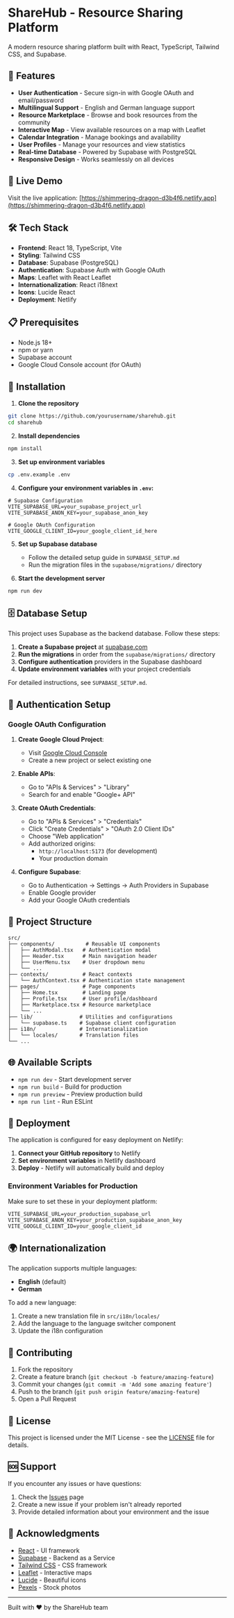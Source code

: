 # ShareHub - Resource Sharing Platform

A modern resource sharing platform built with React, TypeScript, Tailwind CSS, and Supabase.

## 🌟 Features

- **User Authentication** - Secure sign-in with Google OAuth and email/password
- **Multilingual Support** - English and German language support
- **Resource Marketplace** - Browse and book resources from the community
- **Interactive Map** - View available resources on a map with Leaflet
- **Calendar Integration** - Manage bookings and availability
- **User Profiles** - Manage your resources and view statistics
- **Real-time Database** - Powered by Supabase with PostgreSQL
- **Responsive Design** - Works seamlessly on all devices

## 🚀 Live Demo

Visit the live application: [https://shimmering-dragon-d3b4f6.netlify.app](https://shimmering-dragon-d3b4f6.netlify.app)

## 🛠️ Tech Stack

- **Frontend**: React 18, TypeScript, Vite
- **Styling**: Tailwind CSS
- **Database**: Supabase (PostgreSQL)
- **Authentication**: Supabase Auth with Google OAuth
- **Maps**: Leaflet with React Leaflet
- **Internationalization**: React i18next
- **Icons**: Lucide React
- **Deployment**: Netlify

## 📋 Prerequisites

- Node.js 18+ 
- npm or yarn
- Supabase account
- Google Cloud Console account (for OAuth)

## 🔧 Installation

1. **Clone the repository**
```bash
git clone https://github.com/yourusername/sharehub.git
cd sharehub
```

2. **Install dependencies**
```bash
npm install
```

3. **Set up environment variables**
```bash
cp .env.example .env
```

4. **Configure your environment variables in `.env`:**
```env
# Supabase Configuration
VITE_SUPABASE_URL=your_supabase_project_url
VITE_SUPABASE_ANON_KEY=your_supabase_anon_key

# Google OAuth Configuration
VITE_GOOGLE_CLIENT_ID=your_google_client_id_here
```

5. **Set up Supabase database**
   - Follow the detailed setup guide in `SUPABASE_SETUP.md`
   - Run the migration files in the `supabase/migrations/` directory

6. **Start the development server**
```bash
npm run dev
```

## 🗄️ Database Setup

This project uses Supabase as the backend database. Follow these steps:

1. **Create a Supabase project** at [supabase.com](https://supabase.com)
2. **Run the migrations** in order from the `supabase/migrations/` directory
3. **Configure authentication** providers in the Supabase dashboard
4. **Update environment variables** with your project credentials

For detailed instructions, see `SUPABASE_SETUP.md`.

## 🔐 Authentication Setup

### Google OAuth Configuration

1. **Create Google Cloud Project**:
   - Visit [Google Cloud Console](https://console.cloud.google.com/)
   - Create a new project or select existing one

2. **Enable APIs**:
   - Go to "APIs & Services" > "Library"
   - Search for and enable "Google+ API"

3. **Create OAuth Credentials**:
   - Go to "APIs & Services" > "Credentials"
   - Click "Create Credentials" > "OAuth 2.0 Client IDs"
   - Choose "Web application"
   - Add authorized origins:
     - `http://localhost:5173` (for development)
     - Your production domain

4. **Configure Supabase**:
   - Go to Authentication → Settings → Auth Providers in Supabase
   - Enable Google provider
   - Add your Google OAuth credentials

## 📁 Project Structure

```
src/
├── components/          # Reusable UI components
│   ├── AuthModal.tsx   # Authentication modal
│   ├── Header.tsx      # Main navigation header
│   ├── UserMenu.tsx    # User dropdown menu
│   └── ...
├── contexts/           # React contexts
│   └── AuthContext.tsx # Authentication state management
├── pages/              # Page components
│   ├── Home.tsx        # Landing page
│   ├── Profile.tsx     # User profile/dashboard
│   ├── Marketplace.tsx # Resource marketplace
│   └── ...
├── lib/               # Utilities and configurations
│   └── supabase.ts    # Supabase client configuration
├── i18n/              # Internationalization
│   └── locales/       # Translation files
└── ...
```

## 🌐 Available Scripts

- `npm run dev` - Start development server
- `npm run build` - Build for production
- `npm run preview` - Preview production build
- `npm run lint` - Run ESLint

## 🚀 Deployment

The application is configured for easy deployment on Netlify:

1. **Connect your GitHub repository** to Netlify
2. **Set environment variables** in Netlify dashboard
3. **Deploy** - Netlify will automatically build and deploy

### Environment Variables for Production

Make sure to set these in your deployment platform:

```env
VITE_SUPABASE_URL=your_production_supabase_url
VITE_SUPABASE_ANON_KEY=your_production_supabase_anon_key
VITE_GOOGLE_CLIENT_ID=your_google_client_id
```

## 🌍 Internationalization

The application supports multiple languages:

- **English** (default)
- **German**

To add a new language:
1. Create a new translation file in `src/i18n/locales/`
2. Add the language to the language switcher component
3. Update the i18n configuration

## 🤝 Contributing

1. Fork the repository
2. Create a feature branch (`git checkout -b feature/amazing-feature`)
3. Commit your changes (`git commit -m 'Add some amazing feature'`)
4. Push to the branch (`git push origin feature/amazing-feature`)
5. Open a Pull Request

## 📝 License

This project is licensed under the MIT License - see the [LICENSE](LICENSE) file for details.

## 🆘 Support

If you encounter any issues or have questions:

1. Check the [Issues](https://github.com/yourusername/sharehub/issues) page
2. Create a new issue if your problem isn't already reported
3. Provide detailed information about your environment and the issue

## 🙏 Acknowledgments

- [React](https://reactjs.org/) - UI framework
- [Supabase](https://supabase.com/) - Backend as a Service
- [Tailwind CSS](https://tailwindcss.com/) - CSS framework
- [Leaflet](https://leafletjs.com/) - Interactive maps
- [Lucide](https://lucide.dev/) - Beautiful icons
- [Pexels](https://pexels.com/) - Stock photos

---

Built with ❤️ by the ShareHub team